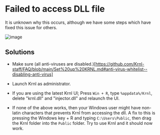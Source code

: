 # Failed to access DLL file
It is unknown why this occurs, although we have some steps which have fixed this issue for others.

![image](https://user-images.githubusercontent.com/57600814/199680683-e1922c90-68d9-4b48-84ef-6ea96467228e.png)

## Solutions
* Make sure (all anti-viruses are disabled.)[https://github.com/Krnl-staff/FAQ/blob/main/Set%20up%20KRNL.md#anti-virus-whitelist--disabling-anti-virus]
* Launch Krnl as administrator.
* If you are using the latest Krnl UI; Press `Win + R`, type `%appdata%/Krnl`, delete "krnl.dll" and "injector.dll" and relaunch the UI.

* If none of the above works, then your Windows user might have non-latin characters that prevents Krnl from accessing the dll. A fix to this is pressing the Windows key + R and typing `C:\Users\Public`, then drag the Krnl folder into the `Public` folder. Try to use Krnl and it should now work.
